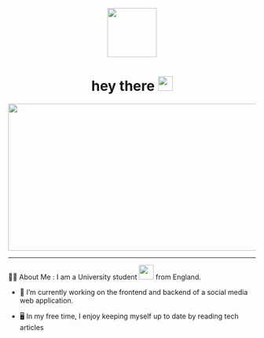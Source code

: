 <div id="header" align="center">
  <img src="https://media.giphy.com/media/M9gbBd9nbDrOTu1Mqx/giphy.gif" width="100"/>
  <h1>
    hey there
    <img src="https://media.giphy.com/media/hvRJCLFzcasrR4ia7z/giphy.gif" width="30px"/>
  </h1>
</div>

<div align="center">
  <img src="https://media.giphy.com/media/dWesBcTLavkZuG35MI/giphy.gif" width="600" height="300"/>
</div>

---

:technologist: About Me :
I am a University student <img src="https://media.giphy.com/media/WUlplcMpOCEmTGBtBW/giphy.gif" width="30"> from England.
- :battery: I’m currently working on the frontend and backend of a social media web application.

- :desktop_computer: In my free time, I enjoy keeping myself up to date by reading tech articles
